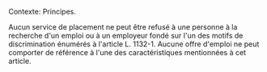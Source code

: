 Contexte: Principes.

Aucun service de placement ne peut être refusé à une personne à la recherche d'un emploi ou à un employeur fondé sur l'un des motifs de discrimination énumérés à l'article L. 1132-1. Aucune offre d'emploi ne peut comporter de référence à l'une des caractéristiques mentionnées à cet article.